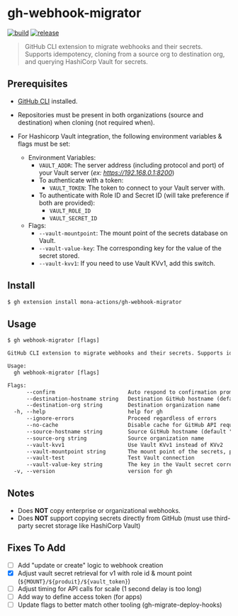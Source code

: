 # gh-webhook-migrator

[![build](https://github.com/mona-actions/gh-clone-webhooks/actions/workflows/build.yaml/badge.svg)](https://github.com/mona-actions/gh-clone-webhooks/actions/workflows/build.yaml) 
[![release](https://github.com/mona-actions/gh-clone-webhooks/actions/workflows/release.yaml/badge.svg)](https://github.com/mona-actions/gh-clone-webhooks/actions/workflows/release.yaml)

> GitHub CLI extension to migrate webhooks and their secrets. Supports idempotency, cloning from a source org to destination org, and querying HashiCorp Vault for secrets.

## Prerequisites
- [GitHub CLI](https://cli.github.com/manual/installation) installed.
- Repositories must be present in both organizations (source and destination) when cloning (not required when).

- For Hashicorp Vault integration, the following environment variables & flags must be set:
  - Environment Variables:
    - `VAULT_ADDR`: The server address (including protocol and port) of your Vault server (_ex: https://192.168.0.1:8200_)
    - To authenticate with a token:
      - `VAULT_TOKEN`: The token to connect to your Vault server with.
    - To authenticate with Role ID and Secret ID (will take preference if both are provided):
      - `VAULT_ROLE_ID`
      - `VAULT_SECRET_ID`
  - Flags:
    - `--vault-mountpoint`: The mount point of the secrets database on Vault.
    - `--vault-value-key`: The corresponding key for the value of the secret stored.
    - `--vault-kvv1`: If you need to use Vault KVv1, add this switch.

## Install

```bash
$ gh extension install mona-actions/gh-webhook-migrator
```

## Usage

```txt
$ gh webhook-migrator [flags]
```

```txt
GitHub CLI extension to migrate webhooks and their secrets. Supports idempotency, cloning from a source org to destination org, and querying HashiCorp Vault for secrets.

Usage:
  gh webhook-migrator [flags]

Flags:
      --confirm                       Auto respond to confirmation prompt
      --destination-hostname string   Destination GitHub hostname (default "github.com")
      --destination-org string        Destination organization name
  -h, --help                          help for gh
      --ignore-errors                 Proceed regardless of errors
      --no-cache                      Disable cache for GitHub API requests
      --source-hostname string        Source GitHub hostname (default "github.com")
      --source-org string             Source organization name
      --vault-kvv1                    Use Vault KVv1 instead of KVv2
      --vault-mountpoint string       The mount point of the secrets, prefixes the --vault-value-key flag
      --vault-test                    Test Vault connection
      --vault-value-key string        The key in the Vault secret corresponding to the webhook secret value (default "secret")
  -v, --version                       version for gh
```

## Notes
- Does **NOT** copy enterprise or organizational webhooks.
- Does **NOT** support copying secrets directly from GitHub (must use third-party secret storage like HashiCorp Vault)

## Fixes To Add
- [ ] Add "update or create" logic to webhook creation
- [x] Adjust vault secret retrieval for v1 with role id & mount point (`${MOUNT}/${produit}/${vault_token}`)
- [ ] Adjust timing for API calls for scale (1 second delay is too long)
- [ ] Add way to define access token (for apps)
- [ ] Update flags to better match other tooling (gh-migrate-deploy-hooks)
